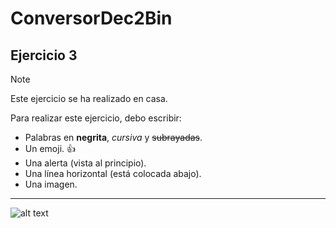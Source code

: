 # ConversorDec2Bin

## Ejercicio 3

> [!NOTE]
> Este ejercicio se ha realizado en casa.

Para realizar este ejercicio, debo escribir:

- Palabras en **negrita**, *cursiva* y ~~subrayadas~~.
- Un emoji. :thumbsup:
- Una alerta (vista al principio).
- Una línea horizontal (está colocada abajo).
- Una imagen.

---

![alt text](https://stickershop.line-scdn.net/stickershop/v1/product/26016398/LINEStorePC/main.png?v=1)
